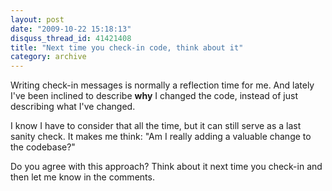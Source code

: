 ```yaml
---
layout: post
date: "2009-10-22 15:18:13"
disquss_thread_id: 41421408
title: "Next time you check-in code, think about it"
category: archive
---
```

Writing check-in messages is normally a reflection time for me. And lately I've been inclined to describe **why** I changed the code, instead of just describing what I've changed.

I know I have to consider that all the time, but it can still serve as a last sanity check. It makes me think: "Am I really adding a valuable change to the codebase?"

Do you agree with this approach? Think about it next time you check-in and then let me know in the comments.
